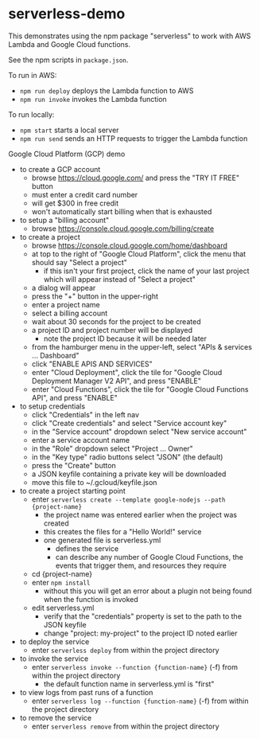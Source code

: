 # serverless-demo
This demonstrates using the npm package "serverless"
to work with AWS Lambda and Google Cloud functions.

See the npm scripts in `package.json`.

To run in AWS:
* `npm run deploy` deploys the Lambda function to AWS
* `npm run invoke` invokes the Lambda function

To run locally:
* `npm start` starts a local server
* `npm run send` sends an HTTP requests to trigger the Lambda function

Google Cloud Platform (GCP) demo
- to create a GCP account
  * browse https://cloud.google.com/ and press the "TRY IT FREE" button
  * must enter a credit card number
  * will get $300 in free credit
  * won't automatically start billing when that is exhausted
- to setup a "billing account"
  * browse https://console.cloud.google.com/billing/create
- to create a project
  * browse https://console.cloud.google.com/home/dashboard
  * at top to the right of "Google Cloud Platform",
    click the menu that should say "Select a project"
    - if this isn't your first project, click the name of your last project
      which will appear instead of "Select a project"
  * a dialog will appear
  * press the "+" button in the upper-right
  * enter a project name
  * select a billing account
  * wait about 30 seconds for the project to be created
  * a project ID and project number will be displayed
    - note the project ID because it will be needed later
  * from the hamburger menu in the upper-left,
    select "APIs & services ... Dashboard"
  * click "ENABLE APIS AND SERVICES"
  * enter "Cloud Deployment", click the tile for
    "Google Cloud Deployment Manager V2 API", and press "ENABLE"
  * enter "Cloud Functions", click the tile for
    "Google Cloud Functions API", and press "ENABLE"
- to setup credentials
  * click "Credentials" in the left nav
  * click "Create credentials" and select "Service account key"
  * in the "Service account" dropdown select "New service account"
  * enter a service account name
  * in the "Role" dropdown select "Project ... Owner"
  * in the "Key type" radio buttons select "JSON" (the default)
  * press the "Create" button
  * a JSON keyfile containing a private key will be downloaded
  * move this file to ~/.gcloud/keyfile.json
- to create a project starting point
  * enter `serverless create --template google-nodejs --path {project-name}`
    - the project name was entered earlier when the project was created
    - this creates the files for a "Hello World!" service
    - one generated file is serverless.yml
      * defines the service
      * can describe any number of Google Cloud Functions,
        the events that trigger them,
        and resources they require
  * cd {project-name}
  * enter `npm install`
    - without this you will get an error about a plugin not being found
      when the function is invoked
  * edit serverless.yml
    - verify that the "credentials" property is
      set to the path to the JSON keyfile
    - change "project: my-project" to the project ID noted earlier
- to deploy the service
  * enter `serverless deploy`
    from within the project directory
- to invoke the service
  * enter `serverless invoke --function {function-name}` (-f)
    from within the project directory
    - the default function name in serverless.yml is "first"
- to view logs from past runs of a function
  * enter `serverless log --function {function-name}` (-f)
    from within the project directory
- to remove the service
  * enter `serverless remove`
    from within the project directory

